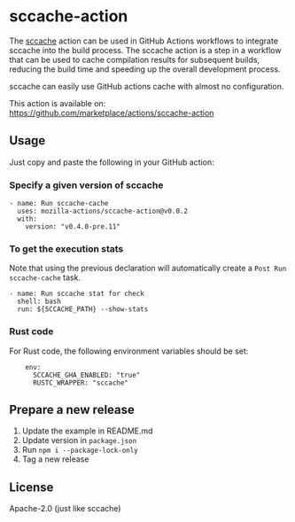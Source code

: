 # sccache-action

The [sccache](https://github.com/mozilla/sccache/
) action can be used in GitHub Actions workflows to integrate sccache into the build process. The sccache action is a step in a workflow that can be used to cache compilation results for subsequent builds, reducing the build time and speeding up the overall development process.

sccache can easily use GitHub actions cache with almost no configuration.

This action is available on:
https://github.com/marketplace/actions/sccache-action

## Usage

Just copy and paste the following in your GitHub action:

### Specify a given version of sccache

```
- name: Run sccache-cache
  uses: mozilla-actions/sccache-action@v0.0.2
  with:
    version: "v0.4.0-pre.11"
```

### To get the execution stats

Note that using the previous declaration will automatically create a
`Post Run sccache-cache` task.

```
- name: Run sccache stat for check
  shell: bash
  run: ${SCCACHE_PATH} --show-stats
```

### Rust code

For Rust code, the following environment variables should be set:

```
    env:
      SCCACHE_GHA_ENABLED: "true"
      RUSTC_WRAPPER: "sccache"
```

## Prepare a new release

1. Update the example in README.md
1. Update version in `package.json`
1. Run `npm i --package-lock-only`
1. Tag a new release

## License

Apache-2.0 (just like sccache)
